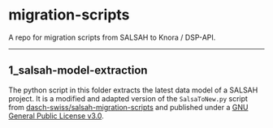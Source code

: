 # migration-scripts

A repo for migration scripts from SALSAH to Knora / DSP-API.

---

## 1_salsah-model-extraction

The python script in this folder extracts the latest data model of a SALSAH project. It is a modified and adapted version of the `SalsaToNew.py` script from [dasch-swiss/salsah-migration-scripts](https://github.com/dasch-swiss/salsah-migration-scripts) and published under a [GNU General Public License v3.0](./1_salsah-model-extraction/LICENSE.md).
